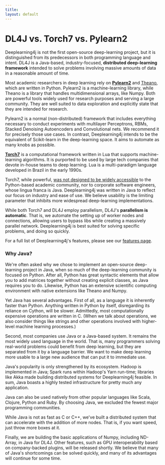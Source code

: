 ```yaml
---
title: 
layout: default
---
```


# DL4J vs. Torch7 vs. Pylearn2

Deeplearning4j is not the first open-source deep-learning project, but it is distinguished from its predecessors in both programming language and intent. DL4J is a Java-based, industry-focused, **distributed deep-learning framework** intended to solve problems involving massive amounts of data in a reasonable amount of time. 

Most academic researchers in deep learning rely on [**Pylearn2**](http://deeplearning.net/software/pylearn2/) and [Theano](http://deeplearning.net/software/theano/), which are written in Python. Pylearn2 is a machine-learning library, while Theano is a library that handles multidimensional arrays, like Numpy. Both are powerful tools widely used for research purposes and serving a large community. They are well suited to data exploration and explicitly state that they are intended for research. 

Pylearn2 is a normal (non-distributed) framework that includes everything necessary to conduct experiments with multilayer Perceptrons, RBMs, Stacked Denoising Autoencoders and Convolutional nets. We recommend it for precisely those use cases. In contrast, Deeplearning4j intends to be the equivalent of Scikit-learn in the deep-learning space. It aims to automate as many knobs as possible. 

[**Torch7**](http://torch.ch/) is a computational framework written in Lua that supports machine-learning algorithms. It is purported to be used by large tech companies that devote in-house teams to deep learning. Lua is a multi-paradigm language developed in Brazil in the early 1990s. 

Torch7, while powerful, [was not designed to be widely accessible](https://news.ycombinator.com/item?id=7929216) to the Python-based academic community, nor to corporate software engineers, whose lingua franca is Java. Deeplearning4j was written in Java to reflect our focus on industry and ease of use. We believe usability is the limiting parameter that inhibits more widespread deep-learning implementations. 

While both Torch7 and DL4J employ parallelism, DL4J's **parallelism is automatic**. That is, we automate the setting up of worker nodes and connections, allowing users to bypass libs while creating a massively parallel network. Deeplearning4j is best suited for solving specific problems, and doing so quickly. 

For a full list of Deeplearning4j's features, please see our [features page](../features.html).

### Why Java?

We're often asked why we chose to implement an open-source deep-learning project in Java, when so much of the deep-learning community is focused on Python. After all, Python has great syntactic elements that allow you to add matrices together without creating explicit classes, as Java requires you to do. Likewise, Python has an extensive scientific computing environment with native extensions like Theano and Numpy.

Yet Java has several advantages. First of all, as a language it is inherently faster than Python. Anything written in Python by itself, disregarding its reliance on Cython, will be slower. Admittedly, most computationally expensive operations are written in C. (When we talk about operations, we also consider things like strings and other operations involved with higher-level machine learning processes.)

Second, most companies use Java or a Java-based system. It remains the most widely used language in the world. That is, many programmers solving real-world problems could benefit from deep learning, but they are separated from it by a language barrier. We want to make deep learning more usable to a large new audience that can put it to immediate use. 

Java's popularity is only strengthened by its ecosystem. Hadoop is implemented in Java; Spark runs within Hadoop's Yarn run-time; libraries like Akka made building distributed systems for Deeplearning4j feasible. In sum, Java boasts a highly tested infrastructure for pretty much any application. 

Java can also be used natively from other popular languages like Scala, Clojure, Python and Ruby. By choosing Java, we excluded the fewest major programming communities. 

While Java is not as fast as C or C++, we've built a distributed system that can accelerate with the addition of more nodes. That is, if you want speed, just throw more boxes at it. 

Finally, we are building the basic applications of Numpy, including ND-Array, in Java for DL4J. Other features, such as GPU interoperability based on company-backed plugins, will be released shortly. We believe that many of Java's shortcomings can be solved quickly, and many of its advantages will continue for some time. 
